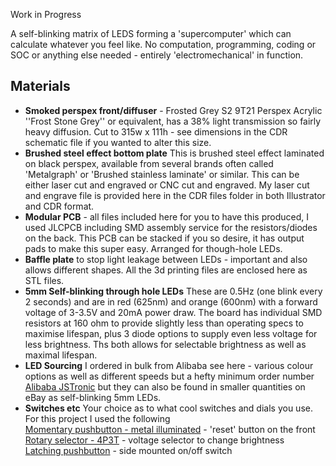 Work in Progress

A self-blinking matrix of LEDS forming a 'supercomputer' which can calculate whatever you feel like. No computation, programming, coding or SOC or anything else needed - entirely 'electromechanical' in function.

## Materials
* **Smoked perspex front/diffuser** - Frosted Grey S2 9T21 Perspex Acrylic ''Frost Stone Grey'' or equivalent, has a 38% light transmission so fairly heavy diffusion. Cut to 315w x 111h - see dimensions in the CDR schematic file if you wanted to alter this size.
* **Brushed steel effect bottom plate** This is brushed steel effect laminated on black perspex, available from several brands often called 'Metalgraph' or 'Brushed stainless laminate' or similar. This can be either laser cut and engraved or CNC cut and engraved. My laser cut and engrave file is provided here in the CDR files folder in both Illustrator and CDR format.
* **Modular PCB** - all files included here for you to have this produced, I used JLCPCB including SMD assembly service for the resistors/diodes on the back. This PCB can be stacked if you so desire, it has output pads to make this super easy. Arranged for though-hole LEDs.
* **Baffle plate** to stop light leakage between LEDs - important and also allows different shapes. All the 3d printing files are enclosed here as STL files.
* **5mm Self-blinking through hole LEDs** These are 0.5Hz (one blink every 2 seconds) and are in red (625nm) and orange (600nm) with a forward voltage of 3-3.5V and 20mA power draw. The board has individual SMD resistors at 160 ohm to provide slightly less than operating specs to maximise lifespan, plus 3 diode options to supply even less voltage for less brightness. Ths both allows for selectable brightness as well as maximal lifespan.
* **LED Sourcing** I ordered in bulk from Alibaba see here - various colour options as well as different speeds but a hefty minimum order number [Alibaba JSTronic](https://www.alibaba.com/product-detail/Jstronic-0-5Hz-1-5Hz-2Hz_60724851074.html) but they can also be found in smaller quantities on eBay as self-blinking 5mm LEDs.
* **Switches etc** Your choice as to what cool switches and dials you use. For this project I used the following  
[Momentary pushbutton - metal illuminated](https://thepihut.com/products/rugged-metal-pushbutton-with-red-led-ring) - 'reset' button on the front  
[Rotary selector - 4P3T](https://www.amazon.co.uk/dp/B0CZDS1686) - voltage selector to change brightness  
[Latching pushbutton](https://thepihut.com/products/16mm-illuminated-pushbutton-yellow-latching-on-off-switch) - side mounted on/off switch  
